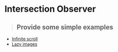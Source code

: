 # Intersection Observer

> ## Provide some simple examples

- [Infinite scroll](./infinite-scroll.html)
- [Lazy images](./lazy-images.html)
